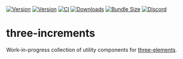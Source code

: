 [![Version](https://img.shields.io/npm/v/three-increments)](https://www.npmjs.com/package/three-increments)
[![Version](https://img.shields.io/npm/v/three-increments/next?color=red)](https://www.npmjs.com/package/three-increments/v/next)
[![CI](https://github.com/hmans/three-increments/workflows/CI/badge.svg)](https://github.com/hmans/three-increments/actions?query=workflow%3ACI)
[![Downloads](https://img.shields.io/npm/dt/three-increments.svg)](https://www.npmjs.com/package/three-increments)
[![Bundle Size](https://img.shields.io/bundlephobia/min/three-increments?label=bundle%20size)](https://bundlephobia.com/result?p=three-increments)
[![Discord](https://img.shields.io/discord/766340976125542430?color=hotpink&label=discord)](https://discord.gg/ybuUjFM)

# three-increments

Work-in-progress collection of utility components for [three-elements].

[three-elements]: https://github.com/hmans/three-elements
